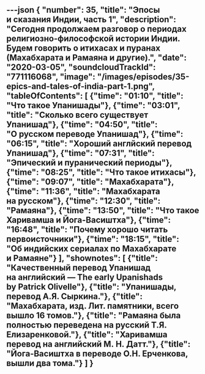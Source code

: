 ---json
{
	"number": 35,
	"title": "Эпосы и&nbsp;сказания Индии, часть&nbsp;1",
	"description": "Сегодня продолжаем разговор о&nbsp;периодах религиозно-философской истории Индии. Будем говорить о&nbsp;итихасах и&nbsp;пуранах (Махабхарата и&nbsp;Рамаяна и&nbsp;другие).",
	"date": "2020-03-05",
	"soundcloudTrackId": "771116068",
	"image": "/images/episodes/35-epics-and-tales-of-india-part-1.png",
	"tableOfContents": [
		{"time": "01:10", "title": "Что такое Упанишады"},
		{"time": "03:01", "title": "Сколько всего существует Упанишад"},
		{"time": "04:50", "title": "О&nbsp;русском переводе Упанишад"},
		{"time": "06:15", "title": "Хороший англйский перевод Упанишад"},
		{"time": "07:31", "title": "Эпический и&nbsp;пуранический периоды"},
		{"time": "08:25", "title": "Что такое итихасы"},
		{"time": "09:07", "title": "Махабхарата"},
		{"time": "11:36", "title": "Махабхарата на&nbsp;русском"},
		{"time": "12:30", "title": "Рамаяна"},
		{"time": "13:50", "title": "Что такое Харивамша и&nbsp;Йога-Васиштха"},
		{"time": "16:48", "title": "Почему хорошо читать первоисточники"},
		{"time": "18:15", "title": "Об&nbsp;индийских сериалах по&nbsp;Махабхарате и&nbsp;Рамаяне"}
	],
	"shownotes": [
		{"title": "Качественный перевод Упанишад на&nbsp;английский&nbsp;&mdash; The early Upanishads by&nbsp;Patrick Olivelle"},
		{"title": "Упанишады, перевод А.Я. Сыркина."},
		{"title": "Махабхарата, изд. Лит. памятники, всего вышло 16&nbsp;томов."},
		{"title": "Рамаяна была полностью переведена на&nbsp;русский Т.Я. Елизаренковой."},
		{"title": "Харивамша перевод на&nbsp;английский М.&nbsp;Н.&nbsp;Датт."},
		{"title": "Йога-Васиштха в&nbsp;переводе О.Н. Ерченкова, вышли два тома."}
	]
}
---
